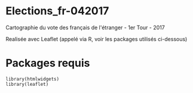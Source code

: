 # Elections_fr-042017
Cartographie du vote des français de l'étranger - 1er Tour - 2017

Realisée avec Leaflet (appelé via R, voir les packages utilisés ci-dessous)

# Packages requis

```
library(htmlwidgets)
library(leaflet)
```
